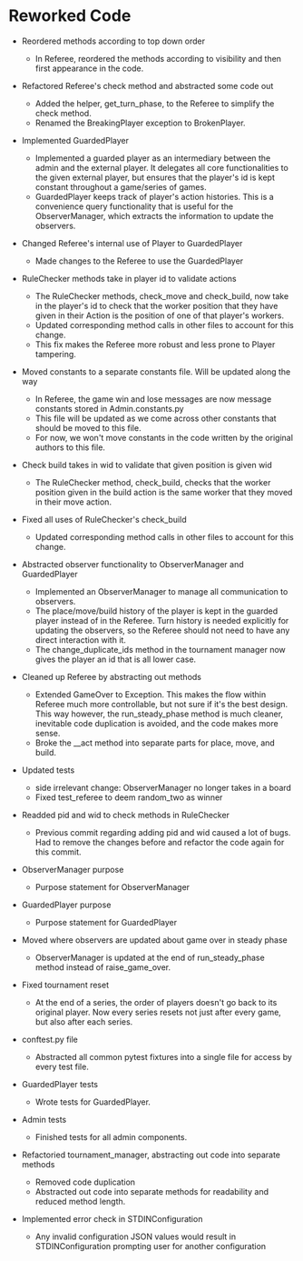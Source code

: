 # Reworked Code 

* Reordered methods according to top down order
	* In Referee, reordered the methods according to visibility and then first appearance in the code. 

* Refactored Referee's check method and abstracted some code out
	* Added the helper, get_turn_phase, to the Referee to simplify the check method. 
	* Renamed the BreakingPlayer exception to BrokenPlayer.

* Implemented GuardedPlayer
	* Implemented a guarded player as an intermediary between the admin and the external player. It delegates all core functionalities to the given external player, but ensures that the player's id is kept constant throughout a game/series of games.
	* GuardedPlayer keeps track of player's action histories. This is a convenience query functionality that is useful for the ObserverManager, which extracts the information to update the observers.

* Changed Referee's internal use of Player to GuardedPlayer
	* Made changes to the Referee to use the GuardedPlayer

* RuleChecker methods take in player id to validate actions
	* The RuleChecker methods, check_move and check_build, now take in the 
	player's id to check that the worker position that they have given in their 
	Action is the position of one of that player's workers. 
	* Updated corresponding method calls in other files to account for this change.
	* This fix makes the Referee more robust and less prone to Player tampering.

* Moved constants to a separate constants file. Will be updated along the way
	* In Referee, the game win and lose messages are now message constants stored 
	in Admin.constants.py 
	* This file will be updated as we come across other constants that should be 
	moved to this file. 
	* For now, we won't move constants in the code written by the original authors to this file.

* Check build takes in wid to validate that given position is given wid
	* The RuleChecker method, check_build, checks that the worker position given in 
	the build action is the same worker that they moved in their move action. 

* Fixed all uses of RuleChecker's check_build
	* Updated corresponding method calls in other files to account for this change.

* Abstracted observer functionality to ObserverManager and GuardedPlayer
	* Implemented an ObserverManager to manage all communication to observers. 
	* The place/move/build history of the player is kept in the guarded player 
	instead of in the Referee. Turn history is needed explicitly for updating 
	the observers, so the Referee should not need to have any direct interaction with it.
	* The change_duplicate_ids method in the tournament manager now gives the player 
	an id that is all lower case.

* Cleaned up Referee by abstracting out methods
	* Extended GameOver to Exception. This makes the flow within Referee much more controllable, but not sure if it's the best design. This way however, the run_steady_phase method is much cleaner, inevitable code duplication is avoided, and the code makes more sense. 
	* Broke the __act method into separate parts for place, move, and build.


* Updated tests
	* side irrelevant change: ObserverManager no longer takes in a board
	* Fixed test_referee to deem random_two as winner


* Readded pid and wid to check methods in RuleChecker
	* Previous commit regarding adding pid and wid caused a lot of bugs. Had to remove the changes before and refactor the code again for this commit.


* ObserverManager purpose
	* Purpose statement for ObserverManager


* GuardedPlayer purpose
	* Purpose statement for GuardedPlayer


* Moved where observers are updated about game over in steady phase
	* ObserverManager is updated at the end of run_steady_phase method instead of raise_game_over.


* Fixed tournament reset
	* At the end of a series, the order of players doesn't go back to its original player. Now every series resets not just after every game, but also after each series.


* conftest.py file
	* Abstracted all common pytest fixtures into a single file for access by every test file.


* GuardedPlayer tests
	* Wrote tests for GuardedPlayer.

* Admin tests
	* Finished tests for all admin components.


* Refactoried tournament_manager, abstracting out code into separate methods
	* Removed code duplication
	* Abstracted out code into separate methods for readability and reduced method length.

* Implemented error check in STDINConfiguration 
	* Any invalid configuration JSON values would result in STDINConfiguration prompting user for another configuration



